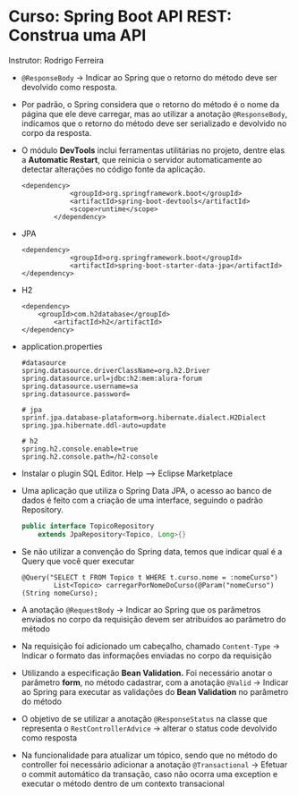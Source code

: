 # Curso:  Spring Boot API REST: Construa uma API

Instrutor: Rodrigo Ferreira

- `@ResponseBody` → Indicar ao Spring que o retorno do método deve ser devolvido como resposta.
- Por padrão, o Spring considera que o retorno do método é o nome da página que ele deve carregar, mas ao utilizar a anotação `@ResponseBody`, indicamos que o retorno do método deve ser serializado e devolvido no corpo da resposta.
- O módulo **DevTools** inclui ferramentas utilitárias no projeto, dentre elas a **Automatic Restart**, que reinicia o servidor automaticamente ao detectar alterações no código fonte da aplicação.

    ```
    <dependency>
    			<groupId>org.springframework.boot</groupId>
    			<artifactId>spring-boot-devtools</artifactId>
    			<scope>runtime</scope>
    		</dependency>
    ```

- JPA

    ```
    <dependency>
    			<groupId>org.springframework.boot</groupId>
    			<artifactId>spring-boot-starter-data-jpa</artifactId>
    </dependency>
    ```

- H2

    ```
    <dependency> 
        <groupId>com.h2database</groupId>
            <artifactId>h2</artifactId>
    </dependency>
    ```

- application.properties

    ```tsx
    #datasource
    spring.datasource.driverClassName=org.h2.Driver
    spring.datasource.url=jdbc:h2:mem:alura-forum
    spring.datasource.username=sa
    spring.datasource.password=

    # jpa 
    sprinf.jpa.database-plataform=org.hibernate.dialect.H2Dialect
    spring.jpa.hibernate.ddl-auto=update

    # h2
    spring.h2.console.enable=true
    spring.h2.console.path=/h2-console
    ```

- Instalar o plugin SQL Editor.  Help --> Eclipse Marketplace
- Uma aplicação que utiliza o Spring Data JPA, o acesso ao banco de dados é feito com a criação de uma interface, seguindo o padrão Repository.

    ```java
    public interface TopicoRepository 
        extends JpaRepository<Topico, Long>{}
    ```

- Se não utilizar a convenção do Spring data, temos que indicar qual é a Query que você quer executar

    ```
    @Query("SELECT t FROM Topico t WHERE t.curso.nome = :nomeCurso")
            List<Topico> carregarPorNomeDoCurso(@Param("nomeCurso")(String nomeCurso);
    ```

- A anotação `@RequestBody` → Indicar ao Spring que os parâmetros enviados no corpo da requisição devem ser atribuídos ao parâmetro do método
- Na requisição foi adicionado um cabeçalho, chamado `Content-Type` → Indicar o formato das informações enviadas no corpo da requisição
- Utilizando a especificação **Bean Validation.** Foi necessário anotar o parâmetro **form**, no método cadastrar, com a anotação `@Valid` → Indicar ao Spring para executar as validações do **Bean Validation** no parâmetro do método
- O objetivo de se utilizar a anotação `@ResponseStatus` na classe que representa o `RestControllerAdvice` → alterar o status code devolvido como resposta
- Na funcionalidade para atualizar um tópico, sendo que no método do controller foi necessário adicionar a anotação `@Transactional` → Efetuar o commit automático da transação, caso não ocorra uma exception e executar o método dentro de um contexto transacional